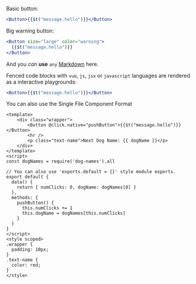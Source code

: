 Basic button:

```jsx
<Button>{{$t("message.hello")}}</Button>
```

Big warning button:

```jsx
<Button size="large" color="warning">
  {{$t("message.hello")}}
</Button>
```

And you _can_ **use** `any` [Markdown](http://daringfireball.net/projects/markdown/) here.

Fenced code blocks with `vue`, `js`, `jsx` or `javascript` languages are rendered as a interactive playgrounds:

```jsx
<Button>{{$t("message.hello")}}</Button>
```

You can also use the Single File Component Format

```vue
<template>
    <div class="wrapper">
        <Button @click.native="pushButton">{{$t("message.hello")}}</Button>
        <hr />
        <p class="text-name">Next Dog Name: {{ dogName }}</p>
    </div>
</template>
<script>
const dogNames = require('dog-names').all

// You can also use 'exports.default = {}' style module exports.
export default {
  data() {
    return { numClicks: 0, dogName: dogNames[0] }
  },
  methods: {
    pushButton() {
      this.numClicks += 1
      this.dogName = dogNames[this.numClicks]
    }
  }
}
</script>
<style scoped>
.wrapper {
  padding: 10px;
}
.text-name {
  color: red;
}
</style>
```
